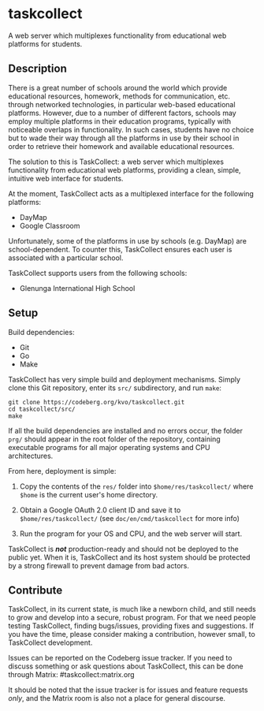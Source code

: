 taskcollect
===========

A web server which multiplexes functionality from educational web platforms for students.

Description
-----------

There is a great number of schools around the world which provide educational resources, homework, methods for communication, etc. through networked technologies, in particular web-based educational platforms. However, due to a number of different factors, schools may employ multiple platforms in their education programs, typically with noticeable overlaps in functionality. In such cases, students have no choice but to wade their way through all the platforms in use by their school in order to retrieve their homework and available educational resources.

The solution to this is TaskCollect: a web server which multiplexes functionality from educational web platforms, providing a clean, simple, intuitive web interface for students.

At the moment, TaskCollect acts as a multiplexed interface for the following platforms:
  * DayMap
  * Google Classroom

Unfortunately, some of the platforms in use by schools (e.g. DayMap) are school-dependent. To counter this, TaskCollect ensures each user is associated with a particular school.

TaskCollect supports users from the following schools:
  * Glenunga International High School

Setup
-----

Build dependencies:
  * Git
  * Go
  * Make

TaskCollect has very simple build and deployment mechanisms. Simply clone this Git repository, enter its `src/` subdirectory, and run `make`:

```
git clone https://codeberg.org/kvo/taskcollect.git
cd taskcollect/src/
make
```

If all the build dependencies are installed and no errors occur, the folder `prg/` should appear in the root folder of the repository, containing executable programs for all major operating systems and CPU architectures.

From here, deployment is simple:

  1. Copy the contents of the `res/` folder into `$home/res/taskcollect/` where `$home` is the current user's home directory.

  2. Obtain a Google OAuth 2.0 client ID and save it to `$home/res/taskcollect/` (see `doc/en/cmd/taskcollect` for more info)

  3. Run the program for your OS and CPU, and the web server will start.

TaskCollect is ***not*** production-ready and should not be deployed to the public yet. When it is, TaskCollect and its host system should be protected by a strong firewall to prevent damage from bad actors.

Contribute
----------

TaskCollect, in its current state, is much like a newborn child, and still needs to grow and develop into a secure, robust program. For that we need people testing TaskCollect, finding bugs/issues, providing fixes and suggestions. If you have the time, please consider making a contribution, however small, to TaskCollect development.

Issues can be reported on the Codeberg issue tracker. If you need to discuss something or ask questions about TaskCollect, this can be done through Matrix: #taskcollect:matrix.org

It should be noted that the issue tracker is for issues and feature requests *only*, and the Matrix room is also not a place for general discourse.
